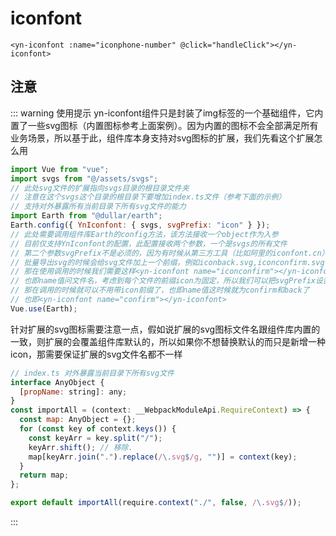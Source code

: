 <demo-mobile location="https://ui.dullar.xyz/mercury/#/iconfont"></demo-mobile>
# iconfont
```vue
<yn-iconfont :name="iconphone-number" @click="handleClick"></yn-iconfont>
```

## 注意
::: warning 使用提示
yn-iconfont组件只是封装了img标签的一个基础组件，它内置了一些svg图标（内置图标参考上面案例）。因为内置的图标不会全部满足所有业务场景，所以基于此，组件库本身支持对svg图标的扩展，我们先看这个扩展怎么用

```js
import Vue from "vue";
import svgs from "@/assets/svgs"; 
// 此处svg文件的扩展指向svgs目录的根目录文件夹
// 注意在这个svgs这个目录的根目录下要增加index.ts文件（参考下面的示例）
// 支持对外暴露所有当前目录下所有svg文件的能力
import Earth from "@dullar/earth";
Earth.config({ YnIconfont: { svgs, svgPrefix: "icon" } });
// 此处需要调用组件库Earth的config方法，该方法接收一个object作为入参
// 目前仅支持YnIconfont的配置，此配置接收两个参数，一个是svgs的所有文件
// 第二个参数svgPrefix不是必须的，因为有时候从第三方工具（比如阿里的iconfont.cn）
// 批量导出svg的时候会给svg文件加上一个前缀，例如iconback.svg,iconconfirm.svg
// 那在使用调用的时候我们需要这样<yn-iconfont name="iconconfirm"></yn-iconfont>
// 也即name值问文件名，考虑到每个文件的前缀icon为固定，所以我们可以把svgPrefix设置好
// 那在调用的时候就可以不用带icon前缀了，也即name值这时候就为confirm和back了
// 也即<yn-iconfont name="confirm"></yn-iconfont>
Vue.use(Earth);
```
针对扩展的svg图标需要注意一点，假如说扩展的svg图标文件名跟组件库内置的一致，则扩展的会覆盖组件库默认的，所以如果你不想替换默认的而只是新增一种icon，那需要保证扩展的svg文件名都不一样

```js
// index.ts 对外暴露当前目录下所有svg文件
interface AnyObject {
  [propName: string]: any;
}
const importAll = (context: __WebpackModuleApi.RequireContext) => {
  const map: AnyObject = {};
  for (const key of context.keys()) {
    const keyArr = key.split("/");
    keyArr.shift(); // 移除.
    map[keyArr.join(".").replace(/\.svg$/g, "")] = context(key);
  }
  return map;
};

export default importAll(require.context("./", false, /\.svg$/));

```
:::